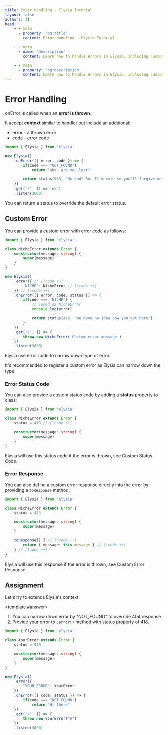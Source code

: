 ```yaml
---
title: Error Handling - Elysia Tutorial
layout: false
authors: []
head:
    - - meta
      - property: 'og:title'
        content: Error Handling - Elysia Tutorial

    - - meta
      - name: 'description'
        content: Learn how to handle errors in Elysia, including custom error handling, error codes, and best practices for managing exceptions in your web applications.

    - - meta
      - property: 'og:description'
        content: Learn how to handle errors in Elysia, including custom error handling, error codes, and best practices for managing exceptions in your web applications.
---
```


<script setup lang="ts">
import { Elysia } from 'elysia'

import Editor from '../../../components/xiao/playground/playground.vue'
import DocLink from '../../../components/xiao/doc-link/doc-link.vue'
import Playground from '../../../components/nearl/playground.vue'

import { code, testcases } from './data'
</script>

<Editor :code="code" :testcases="testcases">

# Error Handling

<DocLink href="/essential/life-cycle#on-error-error-handling">onError</DocLink> is called when an **error is thrown**.

It accept **context** similar to handler but include an additional:
- error - a thrown error
- <DocLink href="/essential/life-cycle#error-code">code</DocLink> - error code

```typescript
import { Elysia } from 'elysia'

new Elysia()
	.onError(({ error, code }) => {
		if(code === "NOT_FOUND")
			return 'uhe~ are you lost?'

		return status(418, "My bad! But I\'m cute so you'll forgive me, right?")
	})
	.get('/', () => 'ok')
	.listen(3000)
```

You can return a <DocLink href="/essential/handler#status">status</DocLink> to override the default error status.

## Custom Error

You can provide a custom error with <DocLink href="/essential/life-cycle#error-code">error code</DocLink> as follows:

```typescript
import { Elysia } from 'elysia'

class NicheError extends Error {
	constructor(message: string) {
		super(message)
	}
}

new Elysia()
	.error({ // [!code ++]
		'NICHE': NicheError // [!code ++]
	}) // [!code ++]
	.onError(({ error, code, status }) => {
		if(code === 'NICHE') {
			// Typed as NicheError
			console.log(error)

			return status(418, "We have no idea how you got here")
		}
	})
	.get('/', () => {
        throw new NicheError('Custom error message')
	})
	.listen(3000)
```

Elysia use <DocLink href="/essential/life-cycle#error-code">error code</DocLink> to narrow down type of error.

It's recommended to register a custom error as Elysia can narrow down the type.

### Error Status Code
You can also provide a custom status code by adding a **status** property to class:

```typescript
import { Elysia } from 'elysia'

class NicheError extends Error {
	status = 418 // [!code ++]

	constructor(message: string) {
		super(message)
	}
}
```

Elysia will use this status code if the error is thrown, see <DocLink href="/error-handling.html#custom-status-code">Custom Status Code</DocLink>.

### Error Response
You can also define a custom error response directly into the error by providing a `toResponse` method:

```typescript
import { Elysia } from 'elysia'

class NicheError extends Error {
	status = 418

	constructor(message: string) {
		super(message)
	}

	toResponse() { // [!code ++]
		return { message: this.message } // [!code ++]
	} // [!code ++]
}
```

Elysia will use this response if the error is thrown, see <DocLink href="/error-handling.html#custom-error-response">Custom Error Response</DocLink>.

## Assignment

Let's try to extends Elysia's context.

<template #answer>
1. You can narrow down error by "NOT_FOUND" to override 404 response.
2. Provide your error to `.error()` method with status property of 418.

```typescript
import { Elysia } from 'elysia'

class YourError extends Error {
	status = 418

	constructor(message: string) {
		super(message)
	}
}

new Elysia()
	.error({
		"YOUR_ERROR": YourError
	})
	.onError(({ code, status }) => {
		if(code === "NOT_FOUND")
			return "Hi there"
	})
	.get('/', () => {
		throw new YourError("A")
	})
	.listen(3000)
```
</template>

</Editor>
